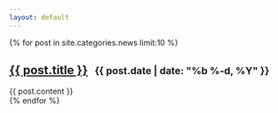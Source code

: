 ```yaml
---
layout: default
---
```

<div id="page">  
	<div class="inner">
		<div class="container clearfix">
			{% for post in site.categories.news limit:10 %}
				<div class="post">
					<h2><a href="{{ site.baseurl }}/{{ post.url }}">{{ post.title }}</a><small>&nbsp;&nbsp;&nbsp;{{ post.date | date: "%b %-d, %Y" }}</small></h2>
					{{ post.content }}
					<br/>
				</div>
			{% endfor %}
		</div>
  	</div>
</div>